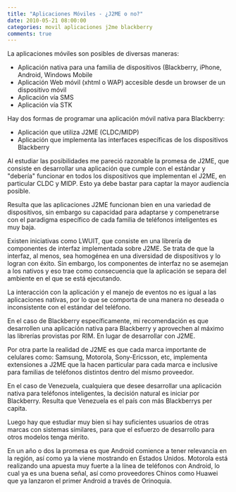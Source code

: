 ```yaml
---
title: "Aplicaciones Móviles - ¿J2ME o no?"
date: 2010-05-21 08:00:00
categories: movil aplicaciones j2me blackberry
comments: true
---
```

La aplicaciones móviles son posibles de diversas maneras:

- Aplicación nativa para una familia de dispositivos (Blackberry, iPhone, Android, Windows Mobile
- Aplicación Web móvil (xhtml o WAP) accesible desde un browser de un dispositivo móvil
- Aplicación vía SMS
- Aplicación vía STK

Hay dos formas de programar una aplicación móvil nativa para Blackberry:

- Aplicación que utiliza J2ME (CLDC/MIDP)
- Aplicación que implementa las interfaces específicas de los dispositivos Blackberry

Al estudiar las posibilidades me pareció razonable la promesa de J2ME, que consiste en desarrollar una aplicación que cumple con el estándar y "debería" funcionar en todos los dispositivos que implementan el J2ME, en particular CLDC y MIDP. Esto ya debe bastar para captar la mayor audiencia posible.

Resulta que las aplicaciones J2ME funcionan bien en una variedad de dispositivos, sin embargo su capacidad para adaptarse y compenetrarse con el paradigma específico de cada familia de teléfonos inteligentes es muy baja.

Existen iniciativas como LWUIT, que consiste en una librería de componentes de interfaz implementada sobre J2ME. Se trata de que la interfaz, al menos, sea homogénea en una diversidad de dispositivos y lo logran con éxito. Sin embargo, los componentes de interfaz no se asemejan a los nativos y eso trae como consecuencia que la aplicación se separa del ambiente en el que se está ejecutando.

La interacción con la aplicación y el manejo de eventos no es igual a las aplicaciones nativas, por lo que se comporta de una manera no deseada o inconsistente con el estándar del teléfono.

En el caso de Blackberry específicamente, mi recomendación es que desarrollen una aplicación nativa para Blackberry y aprovechen al máximo las librerías provistas por RIM. En lugar de desarrollar con J2ME.

Por otra parte la realidad de J2ME es que cada marca importante de celulares como: Samsung, Motorola, Sony-Ericsson, etc, implementa extensiones a J2ME que la hacen particular para cada marca e inclusive para familias de teléfonos distintos dentro del mismo proveedor.

En el caso de Venezuela, cualquiera que desee desarrollar una aplicación nativa para teléfonos inteligentes, la decisión natural es iniciar por Blackberry. Resulta que Venezuela es el país con más Blackberrys per capita.

Luego hay que estudiar muy bien si hay suficientes usuarios de otras marcas con sistemas similares, para que el esfuerzo de desarrollo para otros modelos tenga mérito.

En un año o dos la promesa es que Android comience a tener relevancia en la región, así como ya la viene mostrando en Estados Unidos. Motorola está realizando una apuesta muy fuerte a la línea de teléfonos con Android, lo cual ya es una buena señal, así como proveedores Chinos como Huawei que ya lanzaron el primer Android a través de Orinoquia.